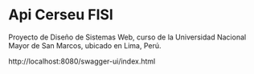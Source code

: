 # Api Cerseu FISI

Proyecto de Diseño de Sistemas Web, curso de la Universidad Nacional Mayor de San Marcos, ubicado en Lima, Perú.

http://localhost:8080/swagger-ui/index.html
